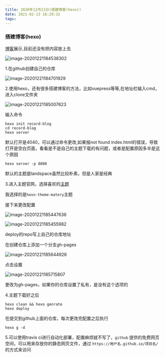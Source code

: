 ```yaml
---
title: 2020年12月21日(搭建博客(hexo))
date: 2021-02-13 16:29:32
tags:
---
```


### 搭建博客(hexo)

[博客](https://rookiewxy.github.io/record-blog/)展示,目前还没有把内容放上去

![image-20201221184538302](image-20201221184538302.png)

1.在github创建自己的仓库

![image-20201221184701929](image-20201221184701929.png)

2.使用hexo，还有很多搭建博客的方法，比如vuepress等等,在地址栏输入cmd，进入clone文件夹

![image-20201221185007623](image-20201221185007623.png)

输入命令

```
hexo init record-blog
cd record-blog
hexo server
```

默认打开是4040，可以通过命令更改,如果报not found index.html的错误，导致打开是空白页面，看看是不是自己的主题下载的有问题，或者是配置原因多半是这个原因

```
hexo server -p 8080
```

默认的主题是landspace虽然比较朴素，但是人家是经典

3.进入主题官网，选择喜欢的[主题](https://hexo.io/themes/)

我选择的是`hexo-theme-matery`主题

接下来更改配置

![image-20201221185447636](image-20201221185447636.png)

![image-20201221185455982](image-20201221185455982.png)

deploy的repo写上自己的仓库地址

在创建仓库上添加一个分支gh-pages

![image-20201221185644926](image-20201221185644926.png)

点击设置

![image-20201221185715807](image-20201221185715807.png)

更改为gh-pages，如果你的仓库设置了私有，是没有这个选项的

4.主题下载好之后

```
hexo clean && hexo genrate
hexo deploy
```

在提交到github上面的仓库，每次更改完配置之后执行

```
hexo g -d
```

5.可以使用travis ci进行自动化部署，配置麻烦就不写了，`github` 提供的免费网页空间，可以用来存放你的静态网页文件，通过 `https://用户名.github.io/项目名/` 的方式来访问

